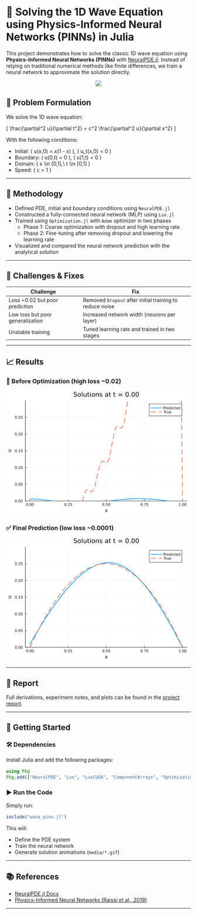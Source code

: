 # 🧠 Solving the 1D Wave Equation using Physics-Informed Neural Networks (PINNs) in Julia

This project demonstrates how to solve the classic 1D wave equation using **Physics-Informed Neural Networks (PINNs)** with [NeuralPDE.jl](https://github.com/SciML/NeuralPDE.jl). Instead of relying on traditional numerical methods like finite differences, we train a neural network to approximate the solution directly.

<p align="center">
  <img src="media/final_solution." width="600"/>
</p>

## 🧩 Problem Formulation

We solve the 1D wave equation:

\[
\frac{\partial^2 u}{\partial t^2} = c^2 \frac{\partial^2 u}{\partial x^2}
\]

With the following conditions:

- Initial:  \( u(x,0) = x(1 - x) \), \( u_t(x,0) = 0 \)
- Boundary: \( u(0,t) = 0 \), \( u(1,t) = 0 \)
- Domain: \( x \in [0,1],\ t \in [0,1] \)
- Speed: \( c = 1 \)

---

## 🔧 Methodology

- Defined PDE, initial and boundary conditions using `NeuralPDE.jl`
- Constructed a fully-connected neural network (MLP) using `Lux.jl`
- Trained using `Optimization.jl` with `Adam` optimizer in two phases
  - Phase 1: Coarse optimization with dropout and high learning rate
  - Phase 2: Fine-tuning after removing dropout and lowering the learning rate
- Visualized and compared the neural network prediction with the analytical solution

---

## 🎯 Challenges & Fixes

| Challenge | Fix |
|----------|-----|
| Loss ~0.02 but poor prediction | Removed `Dropout` after initial training to reduce noise |
| Low loss but poor generalization | Increased network width (neurons per layer) |
| Unstable training | Tuned learning rate and trained in two stages |

---

## 📈 Results

### 🔻 Before Optimization (high loss ~0.02)
<p align="center">
  <img src="wave1d.gif" width="600"/>
</p>

### ✅ Final Prediction (low loss ~0.0001)
<p align="center">
  <img src="wave2d.gif" width="600"/>
</p>

---

## 📄 Report

Full derivations, experiment notes, and plots can be found in the [project report](report/1d_wave_pinn_report.pdf).

---

## 🚀 Getting Started

### 🛠️ Dependencies

Install Julia and add the following packages:

```julia
using Pkg
Pkg.add(["NeuralPDE", "Lux", "LuxCUDA", "ComponentArrays", "Optimization", "OptimizationOptimisers", "Plots"])
```

### ▶️ Run the Code

Simply run:

```julia
include("wave_pinn.jl")
```

This will:
- Define the PDE system
- Train the neural network
- Generate solution animations (`media/*.gif`)

---

## 📚 References

- [NeuralPDE.jl Docs](https://neuralpde.sciml.ai/stable/)
- [Physics-Informed Neural Networks (Raissi et al., 2019)](https://arxiv.org/abs/1711.10561)

---
